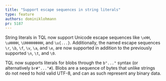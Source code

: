 ```yaml
---
title: "Support escape sequences in string literals"
type: feature
authors: dominiklohmann
pr: 5187
---
```


String literals in TQL now support Unicode escape sequences like `\xHH`,
`\uHHHH`, `\UHHHHHHHH`, and `\u{...}`. Additionally, the named escape sequences
`\r`, `\b`, `\f`, `\v`, `\a`, and `\e`, are now supported in addition to the
previously supported `\n`, `\t`, and `\0`.

TQL now supports literals for blobs through the `b"..."` syntax (or
alternatively `br#"..."#`). Blobs are a sequence of bytes that unlike strings
do not need to hold valid UTF-8, and can as such represent any binary data.
